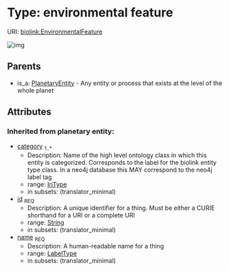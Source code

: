 
# Type: environmental feature




URI: [biolink:EnvironmentalFeature](https://w3id.org/biolink/vocab/EnvironmentalFeature)


![img](images/EnvironmentalFeature.svg)

## Parents

 *  is_a: [PlanetaryEntity](PlanetaryEntity.md) - Any entity or process that exists at the level of the whole planet

## Attributes


### Inherited from planetary entity:

 * [category](category.md)  <sub>1..*</sub>
    * Description: Name of the high level ontology class in which this entity is categorized. Corresponds to the label for the biolink entity type class. In a neo4j database this MAY correspond to the neo4j label tag
    * range: [IriType](types/IriType.md)
    * in subsets: (translator_minimal)
 * [id](id.md)  <sub>REQ</sub>
    * Description: A unique identifier for a thing. Must be either a CURIE shorthand for a URI or a complete URI
    * range: [String](types/String.md)
    * in subsets: (translator_minimal)
 * [name](name.md)  <sub>REQ</sub>
    * Description: A human-readable name for a thing
    * range: [LabelType](types/LabelType.md)
    * in subsets: (translator_minimal)

